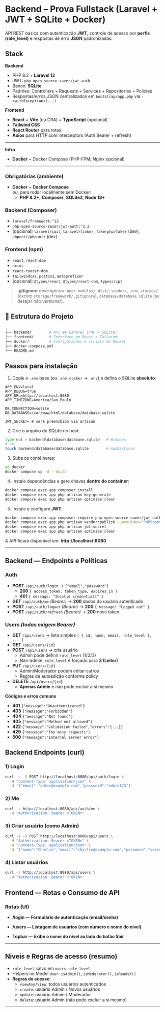 # Backend – Prova Fullstack (Laravel + JWT + SQLite + Docker)

API REST básica com autenticação **JWT**, controle de acesso por **perfis (role_level)** e respostas de erro **JSON** padronizadas.


## Stack
**Backend**
- PHP 8.2 + **Laravel 12**
- JWT: `php-open-source-saver/jwt-auth`
- Banco: **SQLite**
- Padrões: Controllers + Requests + Services + Repositories + Policies
- Respostas/erros JSON centralizados em `bootstrap/app.php` via `->withExceptions(...)`

**Frontend**
- **React** + **Vite** (ou CRA) + **TypeScript** (opcional)
- **Tailwind CSS**
- **React Router** para rotas
- **Axios** para HTTP com interceptors (Auth Bearer + refresh)
---
**Infra**
- **Docker** + Docker Compose (PHP-FPM; Nginx opcional)
---

### Obrigatórias (ambiente)
- **Docker** + **Docker Compose**  
  *ou*, para rodar localmente sem Docker:
  - **PHP 8.2+**, **Composer**, **SQLite3**, **Node 18+**

### Backend (Composer)
- `laravel/framework:^12`
- `php-open-source-saver/jwt-auth:^2.2`
- (opcional) `laravel/sail`, `laravel/tinker`, `fakerphp/faker` (dev), `phpunit/phpunit` (dev)

### Frontend (npm)
- `react`, `react-dom`
- `axios`
- `react-router-dom`
- `tailwindcss`, `postcss`, `autoprefixer`
- (opcional) `@types/react`, `@types/react-dom`, `typescript`

> **.gitignore** deve ignorar: `node_modules/`, `dist/`, `vendor/`, `.env`, `storage/` (exceto `storage/framework/.gitignore`), `database/database.sqlite` (se desejar não versionar).


## 📂 Estrutura do Projeto

```bash
.
├── backend/        # API em Laravel (PHP + SQLite)
├── frontend/       # Interface em React + Tailwind
├── docker/         # Configurações e scripts do Docker
├── docker-compose.yml
└── README.md
```
## Passos para instalação

1) Copie o `.env` base (ou `.env.docker` -> `.env`) e defina o SQLite **absoluto**:
```dotenv
APP_ENV=local
APP_DEBUG=true
APP_URL=http://localhost:8080
APP_TIMEZONE=America/Sao_Paulo

DB_CONNECTION=sqlite
DB_DATABASE=/var/www/html/database/database.sqlite

JWT_SECRET= # será preenchido via artisan
```

2) Crie o arquivo do SQLite no host:
```bash
type nul > backend\database\database.sqlite   # Windows
# ou
touch backend/database/database.sqlite        # macOS/Linux
```

3) Suba os contêineres:
```bash
cd docker
docker compose up -d --build
```

4) Instale dependências e gere chaves **dentro do container**:
```bash
docker compose exec app composer install
docker compose exec app php artisan key:generate
docker compose exec app php artisan optimize:clear
```

5) Instale e configure **JWT**:
```bash
docker compose exec app composer require php-open-source-saver/jwt-auth:"^2.2"
docker compose exec app php artisan vendor:publish --provider="PHPOpenSourceSaver\JWTAuth\Providers\LaravelServiceProvider"
docker compose exec app php artisan jwt:secret
docker compose exec app php artisan optimize:clear
```

A API ficará disponível em: **http://localhost:8080**

---

## Backend — Endpoints e Políticas


### Auth
- **POST** `/api/auth/login` → `{"email","password"}`
  - **200** `{ access_token, token_type, expires_in }`
  - **401** `{ message: "Invalid credentials" }`
- **GET** `/api/auth/me` *(Bearer)* → **200** dados do usuário autenticado
- **POST** `/api/auth/logout` *(Bearer)* → **200** `{ message: "Logged out" }`
- **POST** `/api/auth/refresh` *(Bearer)* → **200** novo token

### Users *(todas exigem Bearer)*
- **GET** `/api/users` → lista simples `[ { id, name, email, role_level }, ... ]`
- **GET** `/api/users/{id}`
- **POST** `/api/users` → cria usuário  
  - Admin pode definir `role_level` (1/2/3)  
  - Não-admin: `role_level` é forçado para **3 (Leitor)**
- **PUT** `/api/users/{id}`  
  - Admin/Moderador podem editar outros  
  - Regras de autoedição conforme policy
- **DELETE** `/api/users/{id}`  
  - **Apenas Admin** e não pode excluir a si mesmo

**Códigos e erros comuns**
- **401** `{"message":"Unauthenticated"}`
- **403** `{"message":"Forbidden"}`
- **404** `{"message":"Not found"}`
- **405** `{"message":"Method not allowed"}`
- **422** `{"message":"Validation failed","errors":{...}}`
- **429** `{"message":"Too many requests"}`
- **500** `{"message":"Internal server error"}`

## Backend Endpoints (curl)

### 1) Login
```bash
curl -s -X POST http://localhost:8080/api/auth/login \
  -H "Content-Type: application/json" \
  -d '{"email":"admin@example.com","password":"admin123"}'
```

### 2) Me
```bash
curl -s http://localhost:8080/api/auth/me \
  -H "Authorization: Bearer <TOKEN>"
```

### 3) Criar usuário (como Admin)
```bash
curl -s -X POST http://localhost:8080/api/users \
  -H "Authorization: Bearer <TOKEN>" \
  -H "Content-Type: application/json" \
  -d '{"name":"Charlie","email":"charlie@example.com","password":"secret123","role_level":2}'
```

### 4) Listar usuários
```bash
curl -s http://localhost:8080/api/users \
  -H "Authorization: Bearer <TOKEN>"
```


## Frontend — Rotas e Consumo de API

### Rotas (UI)

- **/login — Formulário de autenticação (email/senha)**

- **/users — Listagem de usuários (com número e nome do nível)**

- **Topbar — Exibe o nome do nível ao lado do botão Sair**

---

## Niveis e Regras de acesso (resumo)
- `role_level` salvo em `users.role_level`
- Helpers no Model `User`: `isAdmin()`, `isModerator()`, `isReader()`
- **Regras de acesso**:
  - `viewAny/view`: todos usuários autenticados
  - `create`: usuário Admin / Novos usuários
  - `update`: usuário Admin / Moderador
  - `delete`: usuário Admin (não pode excluir a si mesmo)

---


